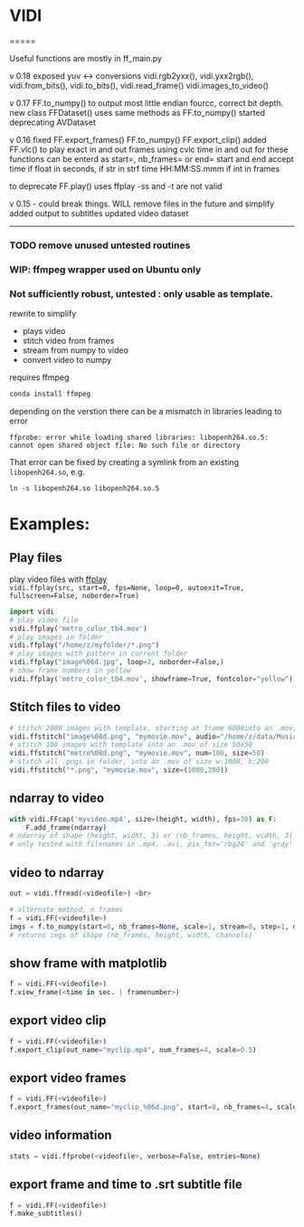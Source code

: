 # VIDI
=====

Useful functions are mostly in ff_main.py

v 0.18 exposed yuv <-> conversions
    vidi.rgb2yxx(), vidi.yxx2rgb(), vidi.from_bits(), vidi.to_bits(), vidi.read_frame()
    vidi.images_to_video()

v 0.17  FF.to_numpy() to output most little endian fourcc, correct bit depth.
new class FFDataset() uses same methods as FF.to_numpy()
started deprecating AVDataset

v 0.16 fixed FF.export_frames() FF.to_numpy() FF.export_clip()
added FF.vlc() to play exact in and out frames using cvlc
time in and out for these functions can be enterd as
start=, nb_frames= or end=
start and end accept time
if float in seconds,
if str in strf time HH:MM:SS.mmm
if int in frames

to deprecate FF.play() uses ffplay -ss and -t are not valid

v 0.15 - could break things. WILL remove files in the future and simplify
added output to subtitles
updated video dataset


------------------

### TODO remove unused untested routines

### WIP: ffmpeg wrapper used on Ubuntu only
### Not sufficiently robust, untested  : only usable as template.
rewrite to simplify
* plays video
* stitch video from frames
* stream from numpy to video 
* convert video to numpy

requires ffmpeg
```bash
conda install ffmpeg
```
depending on the verstion there can be a mismatch in libraries leading to error

`ffprobe: error while loading shared libraries: libopenh264.so.5: cannot open shared object file: No such file or directory`

That error can be fixed by creating a symlink from an existing `libopenh264.so`, e.g.

`ln -s libopenh264.so libopenh264.so.5`



# Examples:

## Play files
play video files with [ffplay](https://ffmpeg.org/ffplay.html)<br>
`vidi.ffplay(src, start=0, fps=None, loop=0, autoexit=True, fullscreen=False, noborder=True)`
```python
import vidi
# play video file
vidi.ffplay('metro_color_tb4.mov') 
# play images in folder
vidi.ffplay("/home/z/myfolder/*.png")
# play images with pattern in current folder
vidi.ffplay("image%06d.jpg", loop=2, noborder=False,)
# show frame numbers in yellow
vidi.ffplay('metro_color_tb4.mov', showframe=True, fontcolor="yellow") 
```

## Stitch files to video
```python
# stitch 2000 images with template, starting at frame 6000into an .mov, add audio
vidi.ffstitch("image%08d.png", "mymovie.mov", audio="/home/z/data/Music/mymuzak.aac", start=6000, num=2000)
# stitch 100 images with template into an .mov of size 50x50
vidi.ffstitch("metro%08d.png", "mymovie.mov", num=100, size=50)
# stitch all .pngs in folder, into an .mov of size w:1000, h:200
vidi.ffstitch("*.png", "mymovie.mov", size=(1000,200))
```

## ndarray to video
```python
with vidi.FFcap('myvideo.mp4', size=(height, width), fps=30) as F:
    F.add_frame(ndarray)
# ndarray of shape (height, widht, 3) or (nb_frames, height, width, 3)
# only tested with filenames in .mp4, .avi, pix_fmt='rbg24' and 'gray'
```

## video to ndarray
```python
out = vidi.ffread(<videofile>) <br>

# alternate method, n frames
f = vidi.FF(<videofile>)
imgs = f.to_numpy(start=0, nb_frames=None, scale=1, stream=0, step=1, dtype=np.uint8, memory_type="CPU")
# returns imgs of shape (nb_frames, height, width, channels)
```
## show frame with matplotlib
```python
f = vidi.FF(<videofile>)
f.view_frame(<time in sec. | framenumber>)
```

## export video clip
```python
f = vidi.FF(<videofile>)
f.export_clip(out_name="myclip.mp4", num_frames=4, scale=0.5)
```

## export video frames
```python
f = vidi.FF(<videofile>)
f.export_frames(out_name="myclip_%06d.png", start=0, nb_frames=4, scale=0.5, step=1, stream=0, out_folder=None)
```

## video information
```python
stats = vidi.ffprobe(<videofile>, verbose=False, entries=None)
```

## export frame and time to .srt subtitle file
```python
f = vidi.FF(<videofile>)
f.make_subtitles()
```